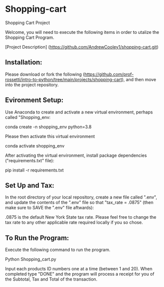 # Shopping-cart

Shopping Cart Project

Welcome, you will need to execute the following items in order to utalize the Shopping Cart Program.

[Project Description]
(https://github.com/AndrewCooley1/shopping-cart.git)

## Installation:

Please download or fork the following (https://github.com/prof-rossetti/intro-to-python/tree/main/projects/shopping-cart), and then move into the project repository. 


## Evironment Setup:

Use Anaconda to create and activate a new virtual environment, perhaps called "Shopping_env:

conda create -n shopping_env python=3.8 

Please then activate this virtual environment

conda activate shopping_env

After activating the virtual environment, install package dependencies ("requirements.txt" file):

pip install -r requirements.txt

## Set Up and Tax:

 In the root directory of your local repository, create a new file called ".env", and update the contents of the ".env" file so that "tax_rate = .0875" (then make sure to SAVE the ".env" file aftwards):

 .0875 is the default New York State tax rate.  Please feel free to change the tax rate to any other applicable rate required locally if you so chose. 


## To Run the Program:

Execute the following command to run the program. 

Python Shopping_cart.py

Input each products ID numbers one at a time (between 1 and 20). When completed type "DONE" and the program will process a receipt for you of the Subtotal, Tax and Total of the transaction.



